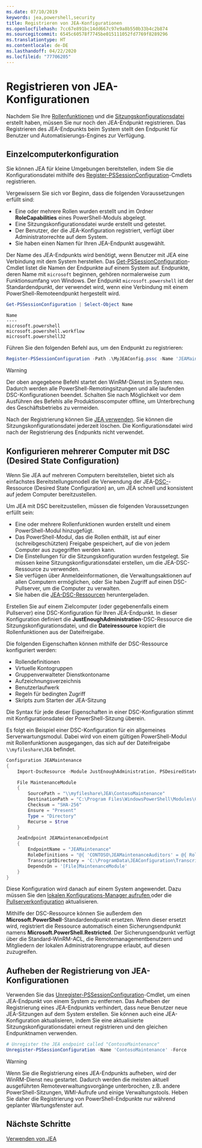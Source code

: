 ```yaml
---
ms.date: 07/10/2019
keywords: jea,powershell,security
title: Registrieren von JEA-Konfigurationen
ms.openlocfilehash: 7cc67e891bc14dd667c97e9a8b550b33b4c2b874
ms.sourcegitcommit: 6545c60578f7745be015111052fd7769f8289296
ms.translationtype: HT
ms.contentlocale: de-DE
ms.lasthandoff: 04/22/2020
ms.locfileid: "77706205"
---
```

# <a name="registering-jea-configurations"></a>Registrieren von JEA-Konfigurationen

Nachdem Sie Ihre [Rollenfunktionen](role-capabilities.md) und die [Sitzungskonfigurationsdatei](session-configurations.md) erstellt haben, müssen Sie nur noch den JEA-Endpunkt registrieren. Das Registrieren des JEA-Endpunkts beim System stellt den Endpunkt für Benutzer und Automatisierungs-Engines zur Verfügung.

## <a name="single-machine-configuration"></a>Einzelcomputerkonfiguration

Sie können JEA für kleine Umgebungen bereitstellen, indem Sie die Konfigurationsdatei mithilfe des [Register-PSSessionConfiguration](/powershell/module/microsoft.powershell.core/register-pssessionconfiguration)-Cmdlets registrieren.

Vergewissern Sie sich vor Beginn, dass die folgenden Voraussetzungen erfüllt sind:

- Eine oder mehrere Rollen wurden erstellt und im Ordner **RoleCapabilities** eines PowerShell-Moduls abgelegt.
- Eine Sitzungskonfigurationsdatei wurde erstellt und getestet.
- Der Benutzer, der die JEA-Konfiguration registriert, verfügt über Administratorrechte auf dem System.
- Sie haben einen Namen für Ihren JEA-Endpunkt ausgewählt.

Der Name des JEA-Endpunkts wird benötigt, wenn Benutzer mit JEA eine Verbindung mit dem System herstellen. Das [Get-PSSessionConfiguration](/powershell/module/microsoft.powershell.core/get-pssessionconfiguration)-Cmdlet listet die Namen der Endpunkte auf einem System auf. Endpunkte, deren Name mit `microsoft` beginnen, gehören normalerweise zum Funktionsumfang von Windows. Der Endpunkt `microsoft.powershell` ist der Standardendpunkt, der verwendet wird, wenn eine Verbindung mit einem PowerShell-Remoteendpunkt hergestellt wird.

```powershell
Get-PSSessionConfiguration | Select-Object Name
```

```Output
Name
----
microsoft.powershell
microsoft.powershell.workflow
microsoft.powershell32
```

Führen Sie den folgenden Befehl aus, um den Endpunkt zu registrieren:

```powershell
Register-PSSessionConfiguration -Path .\MyJEAConfig.pssc -Name 'JEAMaintenance' -Force
```

> [!WARNING]
> Der oben angegebene Befehl startet den WinRM-Dienst im System neu. Dadurch werden alle PowerShell-Remotingsitzungen und alle laufenden DSC-Konfigurationen beendet. Schalten Sie nach Möglichkeit vor dem Ausführen des Befehls alle Produktionscomputer offline, um Unterbrechung des Geschäftsbetriebs zu vermeiden.

Nach der Registrierung können Sie [JEA verwenden](using-jea.md). Sie können die Sitzungskonfigurationsdatei jederzeit löschen. Die Konfigurationsdatei wird nach der Registrierung des Endpunkts nicht verwendet.

## <a name="multi-machine-configuration-with-dsc"></a>Konfigurieren mehrerer Computer mit DSC (Desired State Configuration)

Wenn Sie JEA auf mehreren Computern bereitstellen, bietet sich als einfachstes Bereitstellungsmodell die Verwendung der JEA-[DSC-](../../../dsc/overview/overview.md)-Ressource (Desired State Configuration) an, um JEA schnell und konsistent auf jedem Computer bereitzustellen.

Um JEA mit DSC bereitzustellen, müssen die folgenden Voraussetzungen erfüllt sein:

- Eine oder mehrere Rollenfunktionen wurden erstellt und einem PowerShell-Modul hinzugefügt.
- Das PowerShell-Modul, das die Rollen enthält, ist auf einer (schreibgeschützten) Freigabe gespeichert, auf die von jedem Computer aus zugegriffen werden kann.
- Die Einstellungen für die Sitzungskonfiguration wurden festgelegt. Sie müssen keine Sitzungskonfigurationsdatei erstellen, um die JEA-DSC-Ressource zu verwenden.
- Sie verfügen über Anmeldeinformationen, die Verwaltungsaktionen auf allen Computern ermöglichen, oder Sie haben Zugriff auf einen DSC-Pullserver, um die Computer zu verwalten.
- Sie haben die [JEA-DSC-Ressourcen](https://github.com/powershell/JEA/tree/master/DSC%20Resource) heruntergeladen.

Erstellen Sie auf einem Zielcomputer (oder gegebenenfalls einem Pullserver) eine DSC-Konfiguration für Ihren JEA-Endpunkt. In dieser Konfiguration definiert die **JustEnoughAdministration**-DSC-Ressource die Sitzungskonfigurationsdatei, und die **Dateiressource** kopiert die Rollenfunktionen aus der Dateifreigabe.

Die folgenden Eigenschaften können mithilfe der DSC-Ressource konfiguriert werden:

- Rollendefinitionen
- Virtuelle Kontogruppen
- Gruppenverwalteter Dienstkontoname
- Aufzeichnungsverzeichnis
- Benutzerlaufwerk
- Regeln für bedingten Zugriff
- Skripts zum Starten der JEA-Sitzung

Die Syntax für jede dieser Eigenschaften in einer DSC-Konfiguration stimmt mit Konfigurationsdatei der PowerShell-Sitzung überein.

Es folgt ein Beispiel einer DSC-Konfiguration für ein allgemeines Serverwartungsmodul. Dabei wird von einem gültigen PowerShell-Modul mit Rollenfunktionen ausgegangen, das sich auf der Dateifreigabe `\\myfileshare\JEA` befindet.

```powershell
Configuration JEAMaintenance
{
    Import-DscResource -Module JustEnoughAdministration, PSDesiredStateConfiguration

    File MaintenanceModule
    {
        SourcePath = "\\myfileshare\JEA\ContosoMaintenance"
        DestinationPath = "C:\Program Files\WindowsPowerShell\Modules\ContosoMaintenance"
        Checksum = "SHA-256"
        Ensure = "Present"
        Type = "Directory"
        Recurse = $true
    }

    JeaEndpoint JEAMaintenanceEndpoint
    {
        EndpointName = "JEAMaintenance"
        RoleDefinitions = "@{ 'CONTOSO\JEAMaintenanceAuditors' = @{ RoleCapabilities = 'GeneralServerMaintenance-Audit' }; 'CONTOSO\JEAMaintenanceAdmins' = @{ RoleCapabilities = 'GeneralServerMaintenance-Audit', 'GeneralServerMaintenance-Admin' } }"
        TranscriptDirectory = 'C:\ProgramData\JEAConfiguration\Transcripts'
        DependsOn = '[File]MaintenanceModule'
    }
}
```

Diese Konfiguration wird danach auf einem System angewendet. Dazu müssen Sie den [lokalen Konfigurations-Manager aufrufen ](/powershell/scripting/dsc/managing-nodes/metaConfig) oder die [Pullserverkonfiguration](/powershell/scripting/dsc/pull-server/pullServer) aktualisieren.

Mithilfe der DSC-Ressource können Sie außerdem den **Microsoft.PowerShell**-Standardendpunkt ersetzen. Wenn dieser ersetzt wird, registriert die Ressource automatisch einen Sicherungsendpunkt namens **Microsoft.PowerShell.Restricted**. Der Sicherungsendpunkt verfügt über die Standard-WinRM-ACL, die Remotemanagementbenutzern und Mitgliedern der lokalen Administratorengruppe erlaubt, auf diesen zuzugreifen.

## <a name="unregistering-jea-configurations"></a>Aufheben der Registrierung von JEA-Konfigurationen

Verwenden Sie das [Unregister-PSSessionConfiguration](/powershell/module/microsoft.powershell.core/Unregister-PSSessionConfiguration)-Cmdlet, um einen JEA-Endpunkt von einem System zu entfernen. Das Aufheben der Registrierung eines JEA-Endpunkts verhindert, dass neue Benutzer neue JEA-Sitzungen auf dem System erstellen. Sie können auch eine JEA-Konfiguration aktualisieren, indem Sie eine aktualisierte Sitzungskonfigurationsdatei erneut registrieren und den gleichen Endpunktnamen verwenden.

```powershell
# Unregister the JEA endpoint called "ContosoMaintenance"
Unregister-PSSessionConfiguration -Name 'ContosoMaintenance' -Force
```

> [!WARNING]
> Wenn Sie die Registrierung eines JEA-Endpunkts aufheben, wird der WinRM-Dienst neu gestartet. Dadurch werden die meisten aktuell ausgeführten Remoteverwaltungsvorgänge unterbrochen, z.B. andere PowerShell-Sitzungen, WMI-Aufrufe und einige Verwaltungstools. Heben Sie daher die Registrierung von PowerShell-Endpunkte nur während geplanter Wartungsfenster auf.

## <a name="next-steps"></a>Nächste Schritte

[Verwenden von JEA](using-jea.md)
